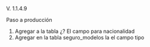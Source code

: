 V. 1.1.4.9

Paso a producción

1.	Agregar a la tabla ¿? El campo para nacionalidad
2.	Agregar en la tabla seguro_modelos la el campo tipo